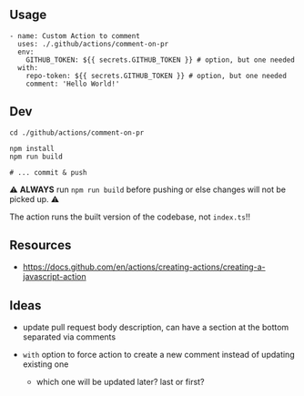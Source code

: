 ## Usage

```
- name: Custom Action to comment
  uses: ./.github/actions/comment-on-pr
  env:
    GITHUB_TOKEN: ${{ secrets.GITHUB_TOKEN }} # option, but one needed
  with:
    repo-token: ${{ secrets.GITHUB_TOKEN }} # option, but one needed
    comment: 'Hello World!'
```

## Dev

```
cd ./github/actions/comment-on-pr

npm install
npm run build

# ... commit & push
```

:warning: **ALWAYS** run `npm run build` before pushing or else changes will not be picked up. :warning:

The action runs the built version of the codebase, not `index.ts`!!

## Resources

- https://docs.github.com/en/actions/creating-actions/creating-a-javascript-action

## Ideas

- update pull request body description, can have a section at the bottom separated via comments

- `with` option to force action to create a new comment instead of updating existing one
  - which one will be updated later? last or first?
